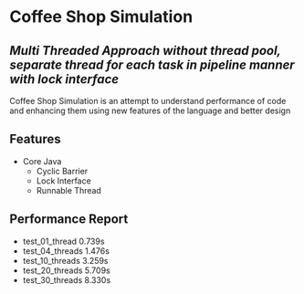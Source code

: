 # Coffee Shop Simulation
## _Multi Threaded Approach without thread pool, separate thread for each task in pipeline manner with lock interface_

Coffee Shop Simulation is an attempt to understand performance of code and enhancing them using new features of the language and better design

## Features
- Core Java
	- Cyclic Barrier
	- Lock Interface
	- Runnable Thread


## Performance Report
- test_01_thread 0.739s
- test_04_threads 1.476s
- test_10_threads 3.259s
- test_20_threads 5.709s
- test_30_threads 8.330s

